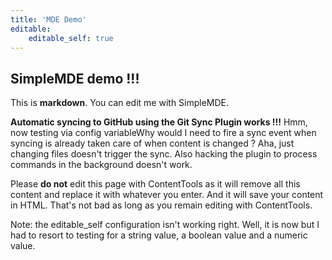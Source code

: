 ```yaml
---
title: 'MDE Demo'
editable:
    editable_self: true
---
```


## SimpleMDE demo !!!

This is **markdown**. You can edit me with SimpleMDE.

**Automatic syncing to GitHub using the Git Sync Plugin works !!!** Hmm, now testing via config variableWhy would I need to fire a sync event when syncing is already taken care of when content is changed ? Aha, just changing files doesn't trigger the sync. Also hacking the plugin to process commands in the background doesn't work.

Please **do not** edit this page with ContentTools as it will remove all this content and replace it with whatever you enter. And it will save your content in HTML. That's not bad as long as you remain editing with ContentTools.

Note: the editable_self configuration isn't working right. Well, it is now but I had to resort to testing for a string value, a boolean value and a numeric value.